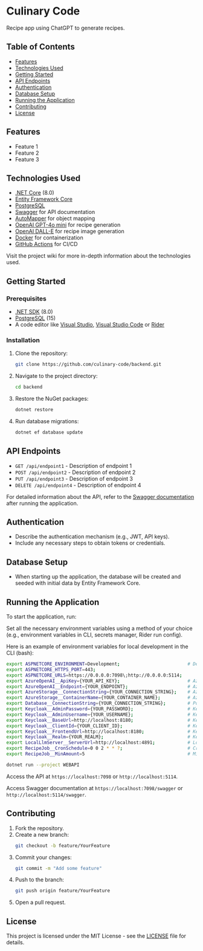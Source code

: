 # Culinary Code

Recipe app using ChatGPT to generate recipes.

## Table of Contents

- [Features](#features)
- [Technologies Used](#technologies-used)
- [Getting Started](#getting-started)
- [API Endpoints](#api-endpoints)
- [Authentication](#authentication)
- [Database Setup](#database-setup)
- [Running the Application](#running-the-application)
- [Contributing](#contributing)
- [License](#license)

## Features

- Feature 1
- Feature 2
- Feature 3

## Technologies Used

- [.NET Core](https://dotnet.microsoft.com/) (8.0)
- [Entity Framework Core](https://docs.microsoft.com/en-us/ef/core/)
- [PostgreSQL](https://www.postgresql.org/)
- [Swagger](https://swagger.io/) for API documentation
- [AutoMapper](https://automapper.org/) for object mapping
- [OpenAI GPT-4o mini](https://openai.com/index/gpt-4o-mini-advancing-cost-efficient-intelligence/) for recipe
  generation
- [OpenAI DALL-E](https://openai.com/index/dall-e/) for recipe image generation
- [Docker](https://www.docker.com/) for containerization
- [GitHub Actions](https://github.com/features/actions) for CI/CD

Visit the project wiki for more in-depth information about the technologies used.

## Getting Started

### Prerequisites

- [.NET SDK](https://dotnet.microsoft.com/download) (8.0)
- [PostgreSQL](https://www.postgresql.org/download/) (15)
- A code editor
  like [Visual Studio](https://visualstudio.microsoft.com/), [Visual Studio Code](https://code.visualstudio.com/)
  or [Rider](https://www.jetbrains.com/rider/)

### Installation

1. Clone the repository:
   ```bash
   git clone https://github.com/culinary-code/backend.git
   ```

2. Navigate to the project directory:
   ```bash
   cd backend
   ```

3. Restore the NuGet packages:
   ```bash
   dotnet restore
   ```

4. Run database migrations:
   ```bash
   dotnet ef database update
   ```

## API Endpoints

- `GET /api/endpoint1` - Description of endpoint 1
- `POST /api/endpoint2` - Description of endpoint 2
- `PUT /api/endpoint3` - Description of endpoint 3
- `DELETE /api/endpoint4` - Description of endpoint 4

For detailed information about the API, refer to the [Swagger documentation](http://localhost:5000/swagger) after
running the application.

## Authentication

- Describe the authentication mechanism (e.g., JWT, API keys).
- Include any necessary steps to obtain tokens or credentials.

## Database Setup

- When starting up the application, the database will be created and seeded with initial data by Entity Framework Core.

## Running the Application

To start the application, run:

Set all the necessary environment variables using a method of your choice (e.g., environment variables in CLI, secrets
manager, Rider run config).

Here is an example of environment variables for local development in the CLI (bash):

```bash
export ASPNETCORE_ENVIRONMENT=Development;                         # Development, Staging, Production
export ASPNETCORE_HTTPS_PORT=443;   
export ASPNETCORE_URLS=https://0.0.0.0:7098\;http://0.0.0.0:5114;
export AzureOpenAI__ApiKey={YOUR_API_KEY};                         # Azure OpenAI Service API key
export AzureOpenAI__Endpoint={YOUR_ENDPOINT};                      # Azure OpenAI Service endpoint  
export AzureStorage__ConnectionString={YOUR_CONNECTION_STRING};    # Azure Blog Storage connection string for saving recipe images
export AzureStorage__ContainerName={YOUR_CONTAINER_NAME};          # Azure Blog Storage container name for saving recipe images
export Database__ConnectionString={YOUR_CONNECTION_STRING};        # PostgreSQL connection string
export Keycloak__AdminPassword={YOUR_PASSWORD};                    # Keycloak admin password
export Keycloak__AdminUsername={YOUR_USERNAME};                    # Keycloak admin username (only used for local development)
export Keycloak__BaseUrl=http://localhost:8180;                    # Keycloak base URL
export Keycloak__ClientId={YOUR_CLIENT_ID};                        # Keycloak client ID
export Keycloak__FrontendUrl=http://localhost:8180;                # Keycloak frontend URL in case the issuer URL is different than the base URL
export Keycloak__Realm={YOUR_REALM};                               # Keycloak realm
export LocalLlmServer__ServerUrl=http://localhost:4891;            # Local LLM server URL
export RecipeJob__CronSchedule=0 0 2 * * ?;                        # Cron schedule for recipe generation job
export RecipeJob__MinAmount=5                                      # Minimum amount of recipes to maintain in the database, if the amount is lower, the recipe generation job will be triggered at the scheduled time
```

```bash
dotnet run --project WEBAPI
```

Access the API at `https://localhost:7098` or `http://localhost:5114`.

Access Swagger documentation at `https://localhost:7098/swagger` or `http://localhost:5114/swagger`.

## Contributing

1. Fork the repository.
2. Create a new branch:
   ```bash
   git checkout -b feature/YourFeature
   ```
3. Commit your changes:
   ```bash
   git commit -m "Add some feature"
   ```
4. Push to the branch:
   ```bash
   git push origin feature/YourFeature
   ```
5. Open a pull request.

## License

This project is licensed under the MIT License - see the [LICENSE](LICENSE) file for details.
